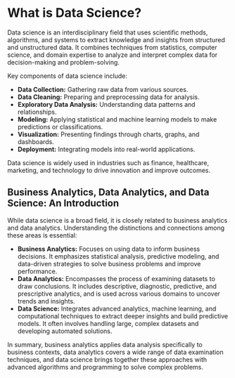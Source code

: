 # What is Data Science?

Data science is an interdisciplinary field that uses scientific methods, algorithms, and systems to extract knowledge and insights from structured and unstructured data. It combines techniques from statistics, computer science, and domain expertise to analyze and interpret complex data for decision-making and problem-solving.

Key components of data science include:

- **Data Collection:** Gathering raw data from various sources.
- **Data Cleaning:** Preparing and preprocessing data for analysis.
- **Exploratory Data Analysis:** Understanding data patterns and relationships.
- **Modeling:** Applying statistical and machine learning models to make predictions or classifications.
- **Visualization:** Presenting findings through charts, graphs, and dashboards.
- **Deployment:** Integrating models into real-world applications.

Data science is widely used in industries such as finance, healthcare, marketing, and technology to drive innovation and improve outcomes.

## Business Analytics, Data Analytics, and Data Science: An Introduction

While data science is a broad field, it is closely related to business analytics and data analytics. Understanding the distinctions and connections among these areas is essential:

- **Business Analytics:** Focuses on using data to inform business decisions. It emphasizes statistical analysis, predictive modeling, and data-driven strategies to solve business problems and improve performance.
- **Data Analytics:** Encompasses the process of examining datasets to draw conclusions. It includes descriptive, diagnostic, predictive, and prescriptive analytics, and is used across various domains to uncover trends and insights.
- **Data Science:** Integrates advanced analytics, machine learning, and computational techniques to extract deeper insights and build predictive models. It often involves handling large, complex datasets and developing automated solutions.

In summary, business analytics applies data analysis specifically to business contexts, data analytics covers a wide range of data examination techniques, and data science brings together these approaches with advanced algorithms and programming to solve complex problems.